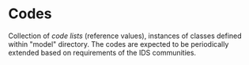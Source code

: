 # Codes

Collection of *code lists* (reference values), instances of classes defined within "model" directory. 
The codes are expected to be periodically extended based on requirements of the IDS communities. 